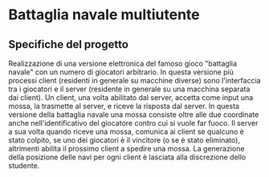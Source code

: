# Battaglia navale multiutente
## Specifiche del progetto
Realizzazione di una versione elettronica del famoso gioco "battaglia navale" con un numero di giocatori arbitrario.
In questa versione più processi client (residenti in generale su macchine diverse) sono l'interfaccia tra i giocatori e il server (residente in generale su una macchina separata dai client). Un client, una volta abilitato dal server, accetta come input una mossa, la trasmette al server, e riceve la risposta dal server. In questa versione della battaglia navale una mossa consiste oltre alle due coordinate anche nell'identificativo del giocatore contro cui si vuole far fuoco.
Il server a sua volta quando riceve una mossa, comunica ai client se qualcuno è stato colpito, se uno dei giocatori è il vincitore (o se è stato eliminato), altrimenti abilita il prossimo client a spedire una mossa.
La generazione della posizione delle navi per ogni client è lasciata alla discrezione dello studente.
